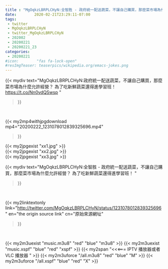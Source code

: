 ```yaml
---
title : "MgOqkzLBRPLCHyN:全智胜 - 政府統一配送蔬菜，不讓自己購買，那麼菜市場為什麼允許經營？ 為了吃新鮮蔬菜還得進學習班！ "
date:        2020-02-21T23:29:11-07:00
tags:
 - twitter
 - MgOqkzLBRPLCHyN
 - twitter_MgOqkzLBRPLCHyN
 - 202002
 - 20200221
 - 20200221_23
categories:
 - 20200221
#icon:        "fas fa-lock-open"
#resImgTeaser: teaserpics/wikipedia.org/emacs-jokes.png
---
```


{{< mydiv text="MgOqkzLBRPLCHyN:政府統一配送蔬菜，不讓自己購買，那麼菜市場為什麼允許經營？ 為了吃新鮮蔬菜還得進學習班！ https://t.co/Nn0vdQSwsp "
>}}
<br>


{{< my2mp4withjpgdownload mp4="20200222_1231078012839325696.mp4"
>}}

{{< my2jpgexist "xx1.jpg" >}}<br>
{{< my2jpgexist "xx2.jpg" >}}<br>
{{< my2jpgexist "xx3.jpg" >}}<br>



{{< mydiv text="MgOqkzLBRPLCHyN:全智胜 - 政府統一配送蔬菜，不讓自己購買，那麼菜市場為什麼允許經營？ 為了吃新鮮蔬菜還得進學習班！ "
>}}
<br>

{{< my2linktextonly link="http://twitter.com/MgOqkzLBRPLCHyN/status/1231078012839325696"
en="the origin source link" cn="原始來源網址"
>}}


<br>

{{< my2m3uexist "music.m3u8" "red"  "blue" "m3u8" >}} {{< my2m3uexist "music.xspf" "blue" "red"  "xspf" >}} {{< my2span "<<<=== IPTV 播放器或者 VLC 播放器 " >}} {{< my2m3uforce "/all.m3u8" "red"  "blue" "M" >}} {{< my2m3uforce "/all.xspf" "blue" "red"  "X" >}} 
